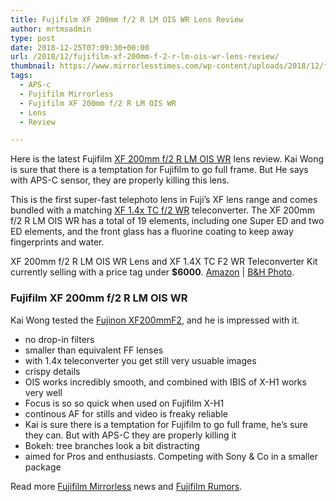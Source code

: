 ```yaml
---
title: Fujifilm XF 200mm f/2 R LM OIS WR Lens Review
author: mrtmsadmin
type: post
date: 2018-12-25T07:09:30+00:00
url: /2018/12/fujifilm-xf-200mm-f-2-r-lm-ois-wr-lens-review/
thumbnail: https://www.mirrorlesstimes.com/wp-content/uploads/2018/12/fujifilm-xf-200mm-f-2-r-lm-ois-wr-lens-and-xf-1-4x-tc-f2-wr-teleconverter-kit.jpg
tags:
  - APS-c
  - Fujifilm Mirrorless
  - Fujifilm XF 200mm f/2 R LM OIS WR
  - Lens
  - Review

---
```

Here is the latest Fujifilm <a href="https://www.dailycameranews.com/tag/xf-200mm-f-2-r-lm-ois-wr/" rel="tag">XF 200mm f/2 R LM OIS WR</a> lens review. Kai Wong is sure that there is a temptation for Fujifilm to go full frame. But He says with APS-C sensor, they are properly killing this lens.

This is the first super-fast telephoto lens in Fuji’s XF lens range and comes bundled with a matching <a href="https://www.dailycameranews.com/tag/xf-1-4x-tc-f-2-wr/" rel="tag">XF 1.4x TC f/2 WR</a> teleconverter. The XF 200mm f/2 R LM OIS WR has a total of 19 elements, including one Super ED and two ED elements, and the front glass has a fluorine coating to keep away fingerprints and water.

XF 200mm f/2 R LM OIS WR Lens and XF 1.4X TC F2 WR Teleconverter Kit currently selling with a price tag under **$6000**. <a href="https://www.amazon.com/XF200mmF2-LM-OIS-Teleconverter-Kit/dp/B07FQB2T4F/?tag=daicamnew-20" target="_blank" rel="noopener" data-amzn-asin="B07FQB2T4F">Amazon</a> | <a href="https://www.bhphotovideo.com/c/product/1424734-REG/fujifilm_16586343_xf_200mm_f_2_ois.html/BI/20175/KBID/14249/" target="_blank" rel="noopener">B&H Photo</a>. <!--more-->

### Fujifilm XF 200mm f/2 R LM OIS WR

Kai Wong tested the <a href="https://www.dailycameranews.com/tag/xf-200mm-f-2-r-lm-ois-wr/" target="_blank" rel="follow external noopener noreferrer" data-wpel-link="external">Fujinon XF200mmF2</a>, and he is impressed with it.

  * no drop-in filters
  * smaller than equivalent FF lenses
  * with 1.4x teleconverter you get still very usuable images
  * crispy details
  * OIS works incredibly smooth, and combined with IBIS of X-H1 works very well
  * Focus is so so quick when used on Fujifilm X-H1
  * continous AF for stills and video is freaky reliable
  * Kai is sure there is a temptation for Fujifilm to go full frame, he’s sure they can. But with APS-C they are properly killing it
  * Bokeh: tree branches look a bit distracting
  * aimed for Pros and enthusiasts. Competing with Sony & Co in a smaller package



Read more [Fujifilm Mirrorless][1] news and <a href="https://www.dailycameranews.com/tag/fujifilm-rumors/" target="_blank" rel="noopener">Fujifilm Rumors</a>.

 [1]: https://www.mirrorlesstimes.com/tags/fujifilm-mirrorless/